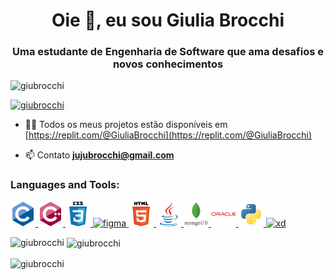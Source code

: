 <h1 align="center">Oie 👋, eu sou Giulia Brocchi</h1>
<h3 align="center">Uma estudante de Engenharia de Software que ama desafios e novos conhecimentos</h3>

<p align="left"> <img src="https://komarev.com/ghpvc/?username=giubrocchi&label=Profile%20views&color=0e75b6&style=flat" alt="giubrocchi" /> </p>

<p align="left"> <a href="https://github.com/ryo-ma/github-profile-trophy"><img src="https://github-profile-trophy.vercel.app/?username=giubrocchi" alt="giubrocchi" /></a> </p>

- 👨‍💻 Todos os meus projetos estão disponíveis em [https://replit.com/@GiuliaBrocchi](https://replit.com/@GiuliaBrocchi)

- 📫 Contato **jujubrocchi@gmail.com**


<h3 align="left">Languages and Tools:</h3>
<p align="left"> <a href="https://www.cprogramming.com/" target="_blank"> <img src="https://raw.githubusercontent.com/devicons/devicon/master/icons/c/c-original.svg" alt="c" width="40" height="40"/> </a> <a href="https://www.w3schools.com/cpp/" target="_blank"> <img src="https://raw.githubusercontent.com/devicons/devicon/master/icons/cplusplus/cplusplus-original.svg" alt="cplusplus" width="40" height="40"/> </a> <a href="https://www.w3schools.com/css/" target="_blank"> <img src="https://raw.githubusercontent.com/devicons/devicon/master/icons/css3/css3-original-wordmark.svg" alt="css3" width="40" height="40"/> </a> <a href="https://www.figma.com/" target="_blank"> <img src="https://www.vectorlogo.zone/logos/figma/figma-icon.svg" alt="figma" width="40" height="40"/> </a> <a href="https://www.w3.org/html/" target="_blank"> <img src="https://raw.githubusercontent.com/devicons/devicon/master/icons/html5/html5-original-wordmark.svg" alt="html5" width="40" height="40"/> </a> <a href="https://www.java.com" target="_blank"> <img src="https://raw.githubusercontent.com/devicons/devicon/master/icons/java/java-original.svg" alt="java" width="40" height="40"/> </a> <a href="https://www.mongodb.com/" target="_blank"> <img src="https://raw.githubusercontent.com/devicons/devicon/master/icons/mongodb/mongodb-original-wordmark.svg" alt="mongodb" width="40" height="40"/> </a> <a href="https://www.oracle.com/" target="_blank"> <img src="https://raw.githubusercontent.com/devicons/devicon/master/icons/oracle/oracle-original.svg" alt="oracle" width="40" height="40"/> </a> <a href="https://www.python.org" target="_blank"> <img src="https://raw.githubusercontent.com/devicons/devicon/master/icons/python/python-original.svg" alt="python" width="40" height="40"/> </a> <a href="https://www.adobe.com/products/xd.html" target="_blank"> <img src="https://cdn.worldvectorlogo.com/logos/adobe-xd.svg" alt="xd" width="40" height="40"/> </a> </p>

<p><img align="left" src="https://github-readme-stats.vercel.app/api/top-langs?username=giubrocchi&show_icons=true&locale=en&layout=compact" alt="giubrocchi" /></p>

<p>&nbsp;<img align="center" src="https://github-readme-stats.vercel.app/api?username=giubrocchi&show_icons=true&locale=en" alt="giubrocchi" /></p>

<p><img align="center" src="https://github-readme-streak-stats.herokuapp.com/?user=giubrocchi&" alt="giubrocchi" /></p>
